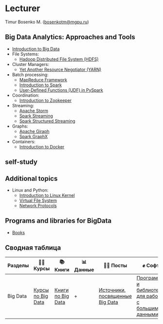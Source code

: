 # Lecturer
Timur Bosenko M. (bosenkotm@mgpu.ru)

## Big Data Analytics: Approaches and Tools

- [Introduction to Big Data](lectures/1-BigData_Intro.pdf)
- File Systems:
    - [Hadoop Distributed File System (HDFS)](lectures/2-BigData_HDFS.pdf)
- Cluster Managers:
    - [Yet Another Resource Negotiator (YARN)](lectures/3-BigData_YARN.pdf)
- Batch processing:
    - [MapReduce Framework](BigData_MapReduce.pdf)
    - [Introduction to Spark](BigData_Spark.pdf)
    - [User-Defined Functions (UDF) in PySpark](BigData_PySpark_UDF.pdf)
- Coordination:
    - [Introduction to Zookeeper](BigData_Zookeeper.pdf)
- Streaming:
    - [Apache Storm](BigData_Storm.pdf)
    - [Spark Streaming](BigData_Spark_Streaming.pdf)
    - [Spark Structured Streaming](BigData_Spark_Streaming_Structured.pdf)
- Graphs:
    - [Apache Giraph](BigData_Giraph.pdf)
    - [Spark GraphX](BigData_GraphX.pdf)
- Containers:
    - [Introduction to Docker](BigData_Docker.pdf)

## self-study

## Additional topics

- Linux and Python:
    - [Introduction to Linux Kernel](common/SysProg_Intro.pdf)
    - [Virtual File System](common/SysProg_VFS.pdf)
    - [Network Protocols](common/SysProg_NetworkProtocols.pdf)

## Programs and libraries for BigData

- [Books](books/software_big_data.md)


## Сводная таблица
Разделы | 👨‍🏫 Курсы | 📚 Книги | 📊 Данные | 🙋‍♂️ Посты | ✊ Софт
--- | --- | --- | --- | --- | ---
Big Data | [Курсы по Big Data](courses/courses_big_data.md) | [Книги по Big Data](books/books_big_data.md) | + | [Источники, посвященные Big Data](social/social_data_science.md) | [Программы и библиотеки для работы с большими данными](software/software_big_data.md)

